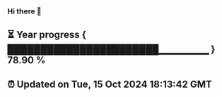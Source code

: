 ### Hi there 👋
⏳ Year progress { ███████████████████████▁▁▁▁▁▁▁ } 78.90 %
---
⏰ Updated on Tue, 15 Oct 2024 18:13:42 GMT
---
